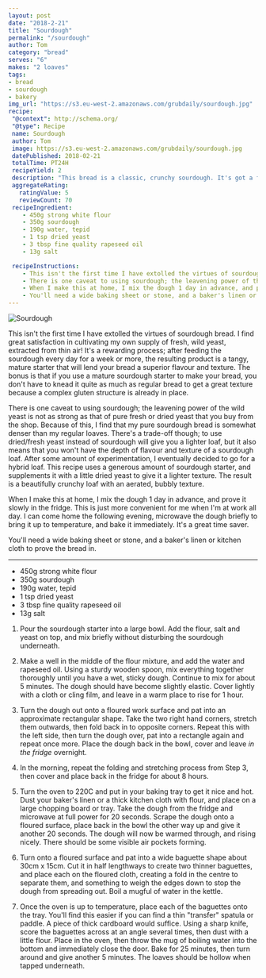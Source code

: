 ```yaml
---
layout: post
date: "2018-2-21"
title: "Sourdough"
permalink: "/sourdough"
author: Tom
category: "bread"
serves: "6"
makes: "2 loaves"
tags:
- bread
- sourdough
- bakery
img_url: "https://s3.eu-west-2.amazonaws.com/grubdaily/sourdough.jpg"
recipe:
 "@context": http://schema.org/
 "@type": Recipe
 name: Sourdough
 author: Tom
 image: https://s3.eu-west-2.amazonaws.com/grubdaily/sourdough.jpg
 datePublished: 2018-02-21
 totalTime: PT24H
 recipeYield: 2
 description: "This bread is a classic, crunchy sourdough. It's got a fantastic texture."
 aggregateRating:
   ratingValue: 5
   reviewCount: 70
 recipeIngredient:
    - 450g strong white flour
    - 350g sourdough
    - 190g water, tepid
    - 1 tsp dried yeast
    - 3 tbsp fine quality rapeseed oil
    - 13g salt

 recipeInstructions:
    - This isn't the first time I have extolled the virtues of sourdough bread. I find great satisfaction in cultivating my own supply of fresh, wild yeast, extracted from thin air! It's a rewarding process; after feeding a sourdough every day for a week or more, the resulting product is a tangy, mature starter that will lend your bread a superior flavour and texture. The bonus is that if you use a mature sourdough starter to make your bread, you don't have to knead it quite as much as regular bread to get a great texture because a complex gluten structure is already in place.
    - There is one caveat to using sourdough; the leavening power of the wild yeast is not as strong as that of pure fresh or dried yeast that you buy from the shop. Because of this, I find that my pure sourdough bread is somewhat denser than my regular loaves. There's a trade-off though; to use dried/fresh yeast instead of sourdough will give you a lighter loaf, but it also means that you won't have the depth of flavour and texture of a sourdough loaf. After some amount of experimentation, I eventually decided to go for a hybrid loaf. This recipe uses a generous amount of sourdough starter, and supplements it with a little dried yeast to give it a lighter texture. The result is a beautifully crunchy loaf with an aerated, bubbly texture.
    - When I make this at home, I mix the dough 1 day in advance, and prove it slowly in the fridge. This is just more convenient for me when I'm at work all day. I can come home the following evening, microwave the dough briefly to bring it up to temperature, and bake it immediately. It's a great time saver.
    - You'll need a wide baking sheet or stone, and a baker's linen or kitchen cloth to prove the bread in.
---
```

<img src="https://s3.eu-west-2.amazonaws.com/grubdaily/sourdough.jpg" alt="Sourdough" />

This isn't the first time I have extolled the virtues of sourdough bread. I find great satisfaction in cultivating my own supply of fresh, wild yeast, extracted from thin air! It's a rewarding process; after feeding the sourdough every day for a week or more, the resulting product is a tangy, mature starter that will lend your bread a superior flavour and texture. The bonus is that if you use a mature sourdough starter to make your bread, you don't have to knead it quite as much as regular bread to get a great texture because a complex gluten structure is already in place.

There is one caveat to using sourdough; the leavening power of the wild yeast is not as strong as that of pure fresh or dried yeast that you buy from the shop. Because of this, I find that my pure sourdough bread is somewhat denser than my regular loaves. There's a trade-off though; to use dried/fresh yeast instead of sourdough will give you a lighter loaf, but it also means that you won't have the depth of flavour and texture of a sourdough loaf. After some amount of experimentation, I eventually decided to go for a hybrid loaf. This recipe uses a generous amount of sourdough starter, and supplements it with a little dried yeast to give it a lighter texture. The result is a beautifully crunchy loaf with an aerated, bubbly texture.

When I make this at home, I mix the dough 1 day in advance, and prove it slowly in the fridge. This is just more convenient for me when I'm at work all day. I can come home the following evening, microwave the dough briefly to bring it up to temperature, and bake it immediately. It's a great time saver.

You'll need a wide baking sheet or stone, and a baker's linen or kitchen cloth to prove the bread in.

---
* 450g strong white flour
* 350g sourdough
* 190g water, tepid
* 1 tsp dried yeast
* 3 tbsp fine quality rapeseed oil
* 13g salt

1. Pour the sourdough starter into a large bowl. Add the flour, salt and yeast on top, and mix briefly without disturbing the sourdough underneath.

2. Make a well in the middle of the flour mixture, and add the water and rapeseed oil. Using a sturdy wooden spoon, mix everything together thoroughly until you have a wet, sticky dough. Continue to mix for about 5 minutes. The dough should have become slightly elastic. Cover lightly with a cloth or cling film, and leave in a warm place to rise for 1 hour.

3. Turn the dough out onto a floured work surface and pat into an approximate rectangular shape. Take the two right hand corners, stretch them outwards, then fold back in to opposite corners. Repeat this with the left side, then turn the dough over, pat into a rectangle again and repeat once more. Place the dough back in the bowl, cover and leave _in the fridge_ overnight.

4. In the morning, repeat the folding and stretching process from Step 3, then cover and place back in the fridge for about 8 hours.

5. Turn the oven to 220C and put in your baking tray to get it nice and hot. Dust your baker's linen or a thick kitchen cloth with flour, and place on a large chopping board or tray. Take the dough from the fridge and microwave at full power for 20 seconds. Scrape the dough onto a floured surface, place back in the bowl the other way up and give it another 20 seconds. The dough will now be warmed through, and rising nicely. There should be some visible air pockets forming.

6. Turn onto a floured surface and pat into a wide baguette shape about 30cm x 15cm. Cut it in half lengthways to create two thinner baguettes, and place each on the floured cloth, creating a fold in the centre to separate them, and something to weigh the edges down to stop the dough from spreading out. Boil a mugful of water in the kettle.

7. Once the oven is up to temperature, place each of the baguettes onto the tray. You'll find this easier if you can find a thin "transfer" spatula or paddle. A piece of thick cardboard would suffice. Using a sharp knife, score the baguettes across at an angle several times, then dust with a little flour. Place in the oven, then throw the mug of boiling water into the bottom and immediately close the door. Bake for 25 minutes, then turn around and give another 5 minutes. The loaves should be hollow when tapped underneath.
